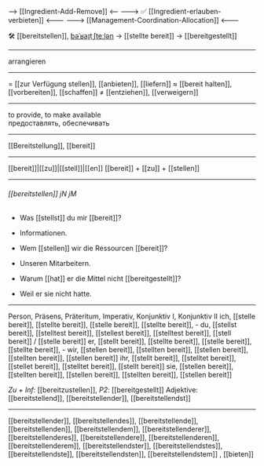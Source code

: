  --> [[Ingredient-Add-Remove]] <--
---> ✅ [[Ingredient-erlauben-verbieten]] <---
---> [[Management-Coordination-Allocation]] <---

🛠️ [[bereitstellen]], [bəˈʁaɪ̯tˌʃteːlən](https://youglish.com/pronounce/bereitstellen/german) → [[stellte bereit]] → [[bereitgestellt]]

---
arrangieren

---
= [[zur Verfügung stellen]], [[anbieten]], [[liefern]]
≈ [[bereit halten]], [[vorbereiten]], [[schaffen]]
≠ [[entziehen]], [[verweigern]]

---
to provide, to make available  
предоставлять, обеспечивать

---
[[Bereitstellung]], [[bereit]]

---
[[bereit]]|[[zu]]|[[stell]]|[[en]]
[[bereit]] + [[zu]] + [[stellen]]


---
###### [[bereitstellen]] jN jM
- Was [[stellst]] du mir [[bereit]]?
- Informationen.

- Wem [[stellen]] wir die Ressourcen [[bereit]]?
- Unseren Mitarbeitern.

- Warum [[hat]] er die Mittel nicht [[bereitgestellt]]?
- Weil er sie nicht hatte.

---
Person, Präsens, Präteritum, Imperativ, Konjunktiv I, Konjunktiv II
ich, [[stelle bereit]], [[stellte bereit]], [[stelle bereit]], [[stellte bereit]], -
du, [[stellst bereit]], [[stelltest bereit]], [[stellest bereit]], [[stelltest bereit]], [[stell bereit]] / [[stelle bereit]]
er, [[stellt bereit]], [[stellte bereit]], [[stelle bereit]], [[stellte bereit]], -
wir, [[stellen bereit]], [[stellten bereit]], [[stellen bereit]], [[stellten bereit]], [[stellen bereit]]
ihr, [[stellt bereit]], [[stelltet bereit]], [[stellet bereit]], [[stelltet bereit]], [[stellt bereit]]
sie, [[stellen bereit]], [[stellten bereit]], [[stellen bereit]], [[stellten bereit]], [[stellen bereit]]

*Zu + Inf*: [[bereitzustellen]], *P2*: [[bereitgestellt]]
Adjektive: [[bereitstellend]], [[bereitstellender]], [[bereitstellendst]]

---
[[bereitstellender]], [[bereitstellendes]], [[bereitstellende]], [[bereitstellenden]], [[bereitstellendem]], [[bereitstellenderer]], [[bereitstellenderes]], [[bereitstellendere]], [[bereitstellenderen]], [[bereitstellenderem]], [[bereitstellendster]], [[bereitstellendstes]], [[bereitstellendste]], [[bereitstellendsten]], [[bereitstellendstem]]
, [[bieten]]